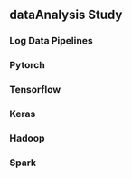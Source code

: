 ## dataAnalysis Study

### Log Data Pipelines

### Pytorch

### Tensorflow

### Keras

### Hadoop

### Spark
